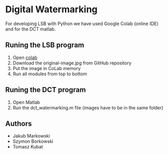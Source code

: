 # Digital Watermarking

   For developing LSB with Python we have used Google Colab (online IDE) and for the DCT matlab.



## Runing the LSB program

   1. Open [colab](https://colab.research.google.com/drive/1g0OpWjVsR39Oe9MVTm17Sh3LD8JjpA8c#scrollTo=jSmSGmrroIMG)
   2. Download the original-image.jpg from GitHub repository
   3. Put the image in CoLab memory
   4. Run all modules from top to bottom
    
## Runing the DCT program
    
   1. Open Matlab
   2. Run the dct_watermarking.m file (images have to be in the same folder)

## Authors

* Jakub Markowski
* Szymon Borkowski
* Tomasz Kubat
